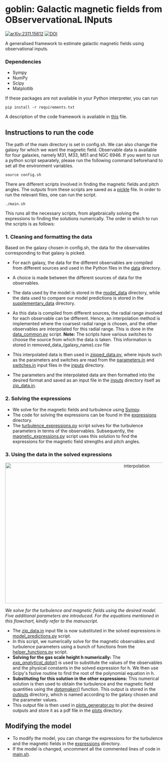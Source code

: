 # goblin: Galactic magnetic fields from OBservervationaL INputs
[![arXiv:2311.15612](http://img.shields.io/badge/arXiv-2502.13029-red.svg)](https://arxiv.org/abs/2502.13029)
[![DOI](https://zenodo.org/badge/DOI/10.5281/zenodo.15118869.svg)](https://doi.org/10.5281/zenodo.15118869)


A generalised framework to estimate galactic magnetic fields using observational inputs.

### Dependencies
* Sympy
* NumPy
* Scipy
* Matplotlib

If these packages are not available in your Python interpreter, you can run
```
pip install -r requirements.txt
```
A description of the code framework is available in [this](framework.md) file.

## Instructions to run the code
The path of the main directory is set in config.sh. We can also change the galaxy for which we want the magnetic field. Observable data is available for four galaxies, namely M31, M33, M51 and NGC 6946. If you want to run a python script separately, please run the following command beforehand to set all the environment variables.
```
source config.sh
```
There are different scripts involved in finding the magnetic fields and pitch angles. The outputs from these scripts are saved as a [pickle](https://docs.python.org/3/library/pickle.html) file. In order to run the relevant files, one can run the script.
```
./main.sh
```
This runs all the necessary scripts, from algebraically solving the expressions to finding the solutions numerically. The order in which to run the scripts is as follows:
### 1. Cleaning and formatting the data
Based on the galaxy chosen in config.sh, the data for the observables corresponding to that galaxy is picked. 
* For each galaxy, the data for the different observables are compiled from different sources and used in the Python files in the [data](data) directory.
* A choice is made between the different sources of data for the observables.
* The data used by the model is stored in the [model_data](data/model_data) directory, while the data used to compare our model predictions is stored in the [supplementary_data](data/supplementary_data) directory.
*  As this data is compiled from different sources, the radial range involved for each observable can be different. Hence, an interpolation method is implemented where the coarsest radial range is chosen, and the other observables are interpolated for this radial range. This is done in the [data_common.py](data/data_common.py) script.
**Note:** The scripts have various switches to choose the source from which the data is taken. This information is stored in removed_data_{galaxy_name}.csv file

* This interpolated data is then used in [zipped_data.py](src/zipped_data.py), where inputs such as the parameters and switches are read from the [parameters.in](inputs/parameters.in) and [switches.in](inputs/switches.in) input files in the [inputs](inputs) directory.
* The parameters and the interpolated data are then formatted into the desired format and saved as an input file in the [inputs](inputs) directory itself as [zip_data.in](inputs/zip_data.in).
  
### 2. Solving the expressions

* We solve for the magnetic fields and turbulence using [Sympy](https://www.sympy.org/en/index.html).
* The code for solving the expressions can be found in the [expressions](expressions) directory.
* The [turbulence_expressions.py](expressions/turbulence_expressions.py) script solves for the turbulence parameters in terms of the observables. Subsequently, the [magnetic_expressions.py](expressions/magnetic_expressions.py) script uses this solution to find the expressions for the magnetic field strengths and pitch angles.



### 3. Using the data in the solved expressions
<p align="center">
<img src = "https://github.com/Rnazx/goblin/assets/42196798/c2c965fc-29b2-457b-a151-89e1b0778403" width ="825" height = "450" alt = "interpolation" />

<em align="center"> We solve for the turbulence and magnetic fields using the desired model. Five additional parameters are introduced. For the equations mentioned in this flowchart, kindly refer to the manuscript.</em>
</p>

* The [zip_data.in](inputs/zip_data.in) input file is now substituted in the solved expressions in [model_predictions.py](src/model_predictions.py) script.
* In this script, we numerically solve for the magnetic observables and turbulence parameters using a bunch of functions from the [helper_functions.py](src/helper_functions.py) script.
* **Solving for the gas scale height h numerically:** The [_exp_analytical_data()_](src/helper_functions.py#L82) is used to substitute the values of the observables and the physical constants in the solved expression for h. We then use Scipy's fsolve routine to find the root of the polynomial equation in h. 
* **Substituting for this solution in the other expressions:** This numerical solution is then used to obtain the turbulence and the magnetic field quantities using the [_datamaker()_](src/helper_functions.py#L94) function. This output is stored in the [outputs](outputs) directory, which is named according to the galaxy chosen and the parameter values.
* This output file is then used in [plots_generator.py](src/plot_generator.py) to plot the desired outputs and store it as a pdf file in the [plots](plots) directory.

## Modifying the model
* To modify the model, you can change the expressions for the turbulence and the magnetic fields in the [expressions](/expressions) directory.
* If the model is changed, uncomment all the commented lines of code in [main.sh](main.sh).



